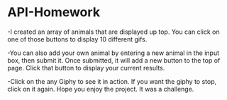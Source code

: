 # API-Homework

-I created an array of animals that are displayed up top. You can click on one of those buttons to display 10 different gifs.

-You can also add your own animal by entering a new animal in the input box, then submit it. Once submitted, it will add a new button to the top of page. Click that button to display your current results.

-Click on the any Giphy to see it in action. If you want the giphy to stop, click on it again. Hope you enjoy the project. It was a challenge.

